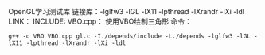 OpenGL学习测试库
链接库：-lglfw3 -lGL -lX11 -lpthread -lXrandr -lXi -ldl
LINK：
INCLUDE:
VBO.cpp：
使用VBO绘制三角形
命令：
```
g++ -o VBO VBO.cpp gl.c -I./depends/include -L./depends -lglfw3 -lGL -lX11 -lpthread -lXrandr -lXi -ldl
```